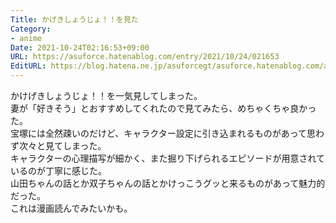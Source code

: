 ```yaml
---
Title: かげきしょうじょ！！を見た
Category:
- anime
Date: 2021-10-24T02:16:53+09:00
URL: https://asuforce.hatenablog.com/entry/2021/10/24/021653
EditURL: https://blog.hatena.ne.jp/asuforcegt/asuforce.hatenablog.com/atom/entry/13574176438025623424
---
```


かけげきしょうじょ！！を一気見してしまった。  
妻が「好きそう」とおすすめしてくれたので見てみたら、めちゃくちゃ良かった。  
宝塚には全然疎いのだけど、キャラクター設定に引き込まれるものがあって思わず次々と見てしまった。  
キャラクターの心理描写が細かく、また掘り下げられるエピソードが用意されているのが丁寧に感じた。  
山田ちゃんの話とか双子ちゃんの話とかけっこうグッと来るものがあって魅力的だった。  
これは漫画読んでみたいかも。
